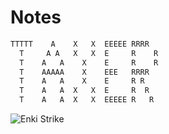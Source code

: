# Notes
```py
TTTTT    A    X   X  EEEEE RRRR
  T     A A   X   X  E     R    R
  T    A   A    X    E     R    R
  T    AAAAA    X    EEE   RRRR
  T    A   A    X    E     R R
  T    A   A  X   X  E     R  R
  T    A   A  X   X  EEEEE R   R
```
<picture>

<img alt="Enki Strike" size=medium src="https://github.com/3nk1dev/Notes/blob/main/3nk1dev.jpg">
</picture>
